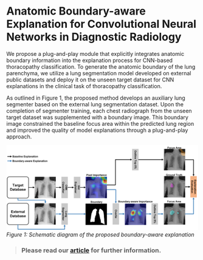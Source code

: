 # Anatomic Boundary-aware Explanation for Convolutional Neural Networks in Diagnostic Radiology
We propose a plug-and-play module that explicitly integrates anatomic boundary information into the explanation process for CNN-based thoracopathy classification. To generate the anatomic boundary of the lung parenchyma, we utilize a lung segmentation model developed on external public datasets and deploy it on the unseen target dataset for CNN explanations in the clinical task of thoracopathy classification.

As outlined in Figure 1, the proposed method develops an auxiliary lung segmenter based on the external lung segmentation dataset. Upon the completion of segmenter training, each chest radiograph from the unseen target dataset was supplemented with a boundary image. This boundary image constrained the baseline focus area within the predicted lung region and improved the quality of model explanations through a plug-and-play approach. 

![](https://github.com/Han-Yuan-Med/constrained-explanation/blob/main/Constrained%20explanation-pipeline.png)
*Figure 1: Schematic diagram of the proposed boundary-aware explanation*

> ### Please read our [article](https://) for further information.
